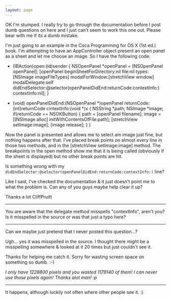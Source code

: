 ```yaml
---
layout: page
---
```




OK I'm stumped.  I really try to go through the documentation before I post dumb questions on here and I just can't seem to work this one out. Please bear with me if its a dumb mistake.

I'm just going to an example in the Coca Programming for OS X (1st ed.) book. I'm attempting to have an A<nowiki/>ppController object present an open panel as a sheet and let me choose an image.  So I have the following code:

    
- (IBAction)open:(id)sender
{
    NSOpenPanel *openPanel = [NSOpenPanel openPanel];
    [openPanel beginSheetForDirectory:nil
				 file:nil
				types:[NSImage imageFileTypes]
		       modalForWindow:[stretchView window]
			modalDelegate:self
		       didEndSelector:@selector(openPanelDidEnd:returnCode:contextInfo:)
			  contextInfo:nil];
}

- (void) openPanelDidEnd:(NSOpenPanel *)openPanel
	      returnCode:(int)returnCode
	     cintextInfo:(void *)x
{
    NSString *path;
    NSImage *image;
    if(returnCode == NSOKButton)
    {
	path = [openPanel filename];
	image = [[NSImage alloc] initWithContentsOfFile:path];
	[stretchView setImage:image];
	[image release];
    }
}


Now the panel is presented and allows me to select am image just fine, but nothing happens after that.  I've placed break points on almost every line in those two methods, and in the [s<nowiki/>tretchView s<nowiki/>etImage:image] method.  The breakpoints in the open method show me that it is being called (obviously if the sheet is displayed) but no other break points are hit.

Is something wrong with my <code>didEndSelector:@selector(openPanelDidEnd:returnCode:contextInfo:)</code> line?

Like I said, I've checked the documentation & it just doesn't point me to what the problem is.  Can any of you guys maybe help clear it up?

Thanks a lot
CliffPruitt

----

You are aware that the delegate method misspells "contextInfo", aren't you?  Is it misspelled in the source or was that just a typo here?

----

Can we maybe just pretend that I never posted this question...?

Ugh...  yes it was misspelled in the source.  I thought there might be a misspelling somewhere & looked at it 20 times but just couldn't see it.

Thanks for helping me catch it.  Sorry for wasting screen space on something so dumb. :-)

*I only have 1228800 pixels and you wasted 1179140 of them! I can never use those pixels again! Thanks alot man! :p*

----

It happens, although luckily not often where other people see it. :)
